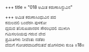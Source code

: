 +++
title = "018 ಅಮಿತ ಕರುಣಾಸಿನ್ಧುವಿನ"

+++
ಅಮಿತ ಕರುಣಾಸಿಂಧುವಿನ ಪದ   
ಕಮಲದಲಿ ಬಂದೆರಗಿ ಪುಳಕೋ   
ದ್ಗಮದ ತನಿಸುಖಪಾನರಸ ಸೌರಂಭದಲಿ ಮುಳುಗಿ   
ಗಮಿಸಲರಿಯವು ಗರುವ ವೇದ   
ಪ್ರಮಿತಿಗಳು ನೀವೆಂತು ನಡೆತಂ   
ದೆಮಗೆ ಗೋಚರವಾದಿರೆನುತವೆ ಹೊಗಳಿದಳು ಕುಂತಿ    ॥18॥